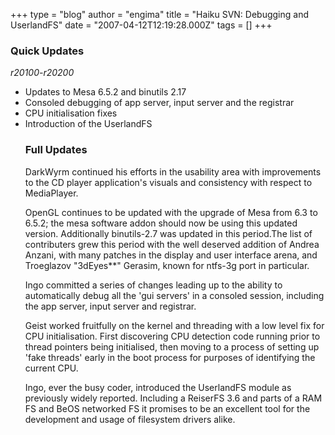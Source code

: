 +++
type = "blog"
author = "engima"
title = "Haiku SVN: Debugging and UserlandFS"
date = "2007-04-12T12:19:28.000Z"
tags = []
+++

<h3>Quick Updates</h3>
<em>r20100-r20200</em>
<ul>
<li>Updates to Mesa 6.5.2 and binutils 2.17</li>
<li>Consoled debugging of app server, input server and the registrar</li>
<li>CPU initialisation fixes</li>
<li>Introduction of the UserlandFS</li>

<!--more-->

<h3>Full Updates</h3>

<p>DarkWyrm continued his efforts in the usability area with improvements to the CD player application's visuals and consistency with respect to MediaPlayer.</p>

<p>OpenGL continues to be updated with the upgrade of Mesa from 6.3 to 6.5.2; the mesa software addon should now be using this updated version. Additionally binutils-2.7 was updated in this period.</p?

<p>The list of contributers grew this period with the well deserved addition of Andrea Anzani, with many patches in the display and user interface arena, and Troeglazov "3dEyes**" Gerasim, known for ntfs-3g port in particular.</p>

<p>Ingo committed a series of changes leading up to the ability to automatically debug all the 'gui servers' in a consoled session, including the app server, input server and registrar.</p>

<p>Geist worked fruitfully on the kernel and threading with a low level fix for CPU initialisation. First discovering CPU detection code running prior to thread pointers being initialised, then moving to a process of setting up 'fake threads' early in the boot process for purposes of identifying the current CPU.</p>

<p>Ingo, ever the busy coder, introduced the UserlandFS module as previously widely reported. Including a ReiserFS 3.6 and parts of a RAM FS and BeOS networked FS it promises to be an excellent tool for the development and usage of filesystem drivers alike.</p>